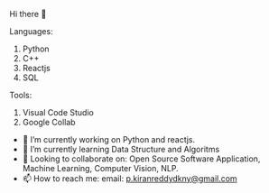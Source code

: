  Hi there 👋 


Languages:

1. Python 
2. C++
3. Reactjs
4. SQL



Tools:

1. Visual Code Studio
2. Google Collab

- 🔭 I’m currently working on Python and reactjs.
- 🌱 I’m currently learning Data Structure and Algoritms
- 👯 Looking to collaborate on: Open Source Software Application, Machine Learning, Computer Vision, NLP.
- 📫 How to reach me: email: p.kiranreddydkny@gmail.com

